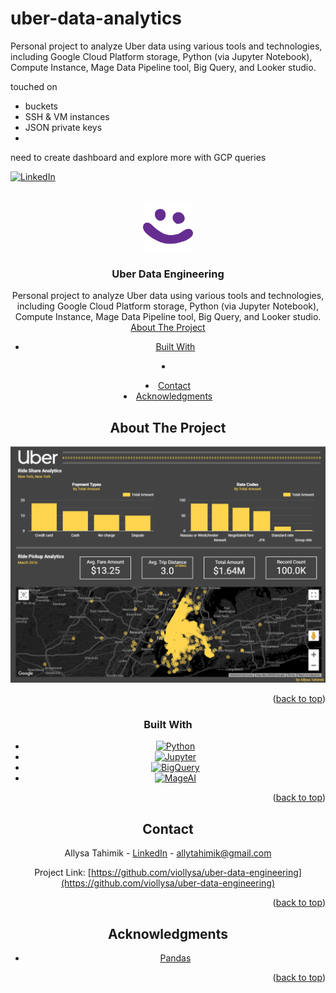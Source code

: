 # uber-data-analytics
Personal project to analyze Uber data using various tools and technologies, including Google Cloud Platform storage, Python (via Jupyter Notebook), Compute Instance, Mage Data Pipeline tool, Big Query, and Looker studio.

touched on
- buckets
- SSH & VM instances
- JSON private keys
- 

need to create dashboard and explore more with GCP queries



<!-- PROJECT SHIELDS -->
[![LinkedIn][linkedin-shield]][linkedin-url]



<!-- PROJECT LOGO -->
<br />
<div align="center">
  <a href="https://github.com/viollysa/uber-data-engineering">
    <img src="images/purple.png" alt="Logo" width="80" height="80">
  </a>

<h3 align="center">Uber Data Engineering</h3>

  <p align="center">
    Personal project to analyze Uber data using various tools and technologies, including Google Cloud Platform storage, Python (via Jupyter Notebook), Compute Instance, Mage Data Pipeline tool, Big Query, and Looker studio.
    <br />
    <a href="https://github.com/viollysa/uber_data_engineering><strong>Explore the docs »</strong></a>
    <br />
    <br />
  </p>
</div>



<!-- TABLE OF CONTENTS -->
<details>
  <summary>Table of Contents</summary>
  <ol>
    <li>
      <a href="#about-the-project">About The Project</a>
      <ul>
        <li><a href="#built-with">Built With</a></li>
      </ul>
    </li>
    <li>
      <ul>
      </ul>
    </li>
    <li><a href="#contact">Contact</a></li>
    <li><a href="#acknowledgments">Acknowledgments</a></li>
  </ol>
</details>



<!-- ABOUT THE PROJECT -->
## About The Project

[![Uber Dashboard][product-screenshot]](https://lookerstudio.google.com/s/teJcFnW7XOc)



<p align="right">(<a href="#readme-top">back to top</a>)</p>



### Built With

* [![Python][Python.py]][Python-url]
* [![Jupyter][Jupyter.ipynb]][Jupyter-url]
* [![BigQuery][Bigquery.js]][Bigquery-url]
* [![MageAI][Mage.ai]][Mage-url]

<p align="right">(<a href="#readme-top">back to top</a>)</p>


<!-- CONTACT -->
## Contact

Allysa Tahimik - [LinkedIn](https://www.linkedin.com/in/allysatahimik/) - allytahimik@gmail.com

Project Link: [https://github.com/viollysa/uber-data-engineering](https://github.com/viollysa/uber-data-engineering)

<p align="right">(<a href="#readme-top">back to top</a>)</p>



<!-- ACKNOWLEDGMENTS -->
## Acknowledgments

* [Pandas](https://pandas.pydata.org/)

<p align="right">(<a href="#readme-top">back to top</a>)</p>



<!-- MARKDOWN LINKS & IMAGES -->
<!-- https://www.markdownguide.org/basic-syntax/#reference-style-links -->
[linkedin-shield]: https://img.shields.io/badge/-LinkedIn-black.svg?style=for-the-badge&logo=linkedin&colorB=555
[linkedin-url]: https://linkedin.com/in/allysatahimik
[product-screenshot]: images/dashboard.png

[Python.py]: https://img.shields.io/badge/Python-000000?style=for-the-badge&logo=python&logoColor=white
[Python-url]: https://www.python.org/
[Jupyter.ipynb]: https://img.shields.io/badge/Jupyter-20232A?style=for-the-badge&logo=jupyter&logoColor=61DAFB
[Jupyter-url]: https://jupyter.org/
[Bigquery.js]: https://img.shields.io/badge/BigQuery-35495E?style=for-the-badge&logo=google&logoColor=4FC08D
[Bigquery-url]: https://cloud.google.com/bigquery?hl=en
[Mage.ai]: https://img.shields.io/badge/Mage.AI-DD0031?style=for-the-badge&logo=&logoColor=white
[Mage-url]: https://www.mage.ai/
